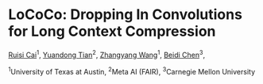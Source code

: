 # LoCoCo: Dropping In Convolutions for Long Context Compression
[Ruisi Cai](https://cairuisi.github.io/)<sup>1</sup>,
[Yuandong Tian](https://yuandong-tian.com/)<sup>2</sup>,
[Zhangyang Wang](https://vita-group.github.io/)<sup>1</sup>,
[Beidi Chen](https://www.andrew.cmu.edu/user/beidic/)<sup>3</sup>,

<sup>1</sup>University of Texas at Austin, <sup>2</sup>Meta AI (FAIR), <sup>3</sup>Carnegie Mellon University


